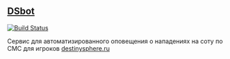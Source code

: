 [DSbot](https://dsbot.ru/)
---
[![Build Status](https://travis-ci.org/esemi/dsbot.svg?branch=master)](https://travis-ci.org/esemi/dsbot)

Сервис для автоматизированного оповещения о нападениях на соту по СМС для игроков [destinysphere.ru](https://destinysphere.ru/)
